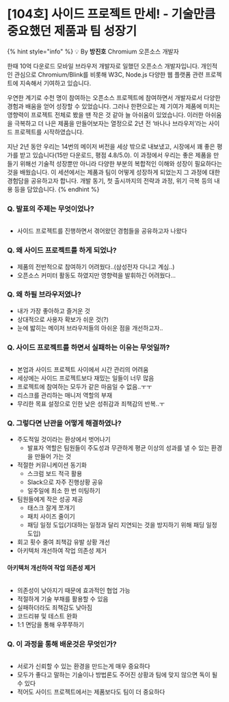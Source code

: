 # \[104호] 사이드 프로젝트 만세! - 기술만큼 중요했던 제품과 팀 성장기

{% hint style="info" %}
💡 By **방진호** Chromium 오픈소스 개발자

한때 10억 다운로드 모바일 브라우저 개발자로 일했던 오픈소스 개발자입니다. 개인적인 관심으로 Chromium/Blink를 비롯해 W3C, Node.js 다양한 웹 플랫폼 관련 프로젝트에 지속해서 기여하고 있습니다.

우연한 계기로 수천 명이 참여하는 오픈소스 프로젝트에 참여하면서 개발자로서 다양한 경험과 배움을 얻어 성장할 수 있었습니다. 그러나 한편으로는 제 기여가 제품에 미치는 영향력이 프로젝트 전체로 봤을 땐 작은 것 같아 늘 아쉬움이 있었습니다. 이러한 아쉬움을 극복하고 더 나은 제품을 만들어보자는 열정으로 2년 전 ‘바나나 브라우저’라는 사이드 프로젝트를 시작하였습니다.

지난 2년 동안 우리는 14번의 메이저 버전을 세상 밖으로 내보냈고, 시장에서 꽤 좋은 평가를 받고 있습니다(15만 다운로드, 평점 4.8/5.0). 이 과정에서 우리는 좋은 제품을 만들기 위해선 기술적 성장뿐만 아니라 다양한 부분의 복합적인 이해와 성장이 필요하다는 것을 배웠습니다. 이 세션에서는 제품과 팀이 어떻게 성장하게 되었는지 그 과정에 대한 경험담을 공유하고자 합니다. 개발 동기, 첫 출시까지의 전략과 과정, 위기 극복 등의 내용 등을 담았습니다.
{% endhint %}



### Q. 발표의 주제는 무엇이었나?

<figure><img src="../../../.gitbook/assets/1 (1).jpeg" alt=""><figcaption></figcaption></figure>



* 사이드 프로젝트를 진행하면서 겪어왔던 경험들을 공유하고자 나왔다

### Q. 왜 사이드 프로젝트를 하게 되었나?

* 제품의 전반적으로 참여하기 어려웠다..(삼성전자 다니고 계심..)
* 오픈소스 커미터 활동도 하였지만 영향력을 발휘하긴 어려웠다…

### Q. 왜 하필 브라우저였나?

* 내가 가장 좋아하고 즐거운 것
* 상대적으로 사용자 확보가 쉬운 것(?)
* 눈에 밟히는 메이저 브라우저들의 아쉬운 점을 개선하고자..

### Q. 사이드 프로젝트를 하면서 실패하는 이유는 무엇일까?

<figure><img src="../../../.gitbook/assets/2 (1).jpeg" alt=""><figcaption></figcaption></figure>



* 본업과 사이드 프로젝트 사이에서 시간 관리의 어려움
* 세상에는 사이드 프로젝트보다 재밌는 일들이 너무 많음
* 프로젝트에 참여하는 모두가 같은 마음일 수 없음..ㅜㅜ
* 리스크를 관리하는 매니저 역할의 부재
* 무리한 목표 설정으로 인한 낮은 성취감과 죄책감의 반복..ㅜ

### Q. 그렇다면 난관을 어떻게 해결하였나?

* 주도적일 것이라는 환상에서 벗어나기
  * 발표자 역할은 팀원들이 주도성과 무관하게 평균 이상의 성과를 낼 수 있는 환경을 만들어 가는 것
* 적절한 커뮤니케이션 동기화
  * 스크럼 보드 적극 활용
  * Slack으로 자주 진행상황 공유
  * 일주일에 최소 한 번 미팅하기
* 팀원들에게 작은 성공 제공
  * 태스크 잘게 쪼개기
  * 패치 사이즈 줄이기
  * 패딩 일정 도입(기대하는 일정과 달리 지연되는 것을 방지하기 위해 패딩 일정 도입)
* 회고 횟수 줄여 죄책감 유발 상황 개선
* 아키텍처 개선하여 작업 의존성 제거

#### 아키텍처 개선하여 작업 의존성 제거

<figure><img src="../../../.gitbook/assets/3.jpeg" alt=""><figcaption></figcaption></figure>



* 의존성이 낮아지기 때문에 효과적인 협업 가능
* 적절하게 기술 부채를 활용할 수 있음
* 실패하더라도 죄책감도 낮아짐
* 코드리뷰 및 테스트 완화
* 1:1 면담을 통해 우쭈쭈하기

### Q. 이 과정을 통해 배운것은 무엇인가?



<figure><img src="../../../.gitbook/assets/4 (1).jpeg" alt=""><figcaption></figcaption></figure>



* 서로가 신뢰할 수 있는 환경을 만드는게 매우 중요하다
* 모두가 좋다고 말하는 기술이나 방법론도 주어진 상황과 팀에 맞지 않으면 독이 될수 있다
* 적어도 사이드 프로젝트에서는 제품보다도 팀이 더 중요하다
